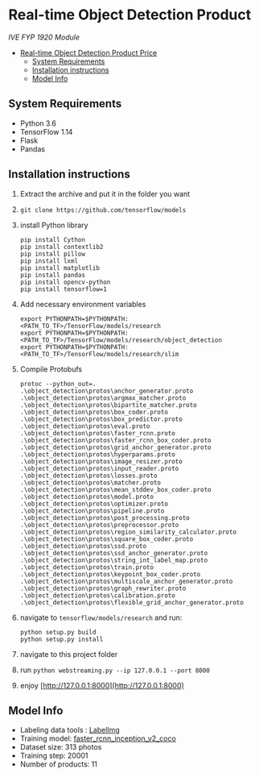 # Real-time Object Detection Product

_IVE FYP 1920 Module_

- [Real-time Object Detection Product Price](#real-time-object-detection-product-price)
  - [System Requirements](#system-requirements)
  - [Installation instructions](#installation-instructions)
  - [Model Info](#model-info)

## System Requirements

- Python 3.6
- TensorFlow 1.14
- Flask
- Pandas

## Installation instructions

1. Extract the archive and put it in the folder you want

2. `git clone https://github.com/tensorflow/models`

3. install Python library
    ```shell script
    pip install Cython
    pip install contextlib2
    pip install pillow
    pip install lxml
    pip install matplotlib
    pip install pandas
    pip install opencv-python
    pip install tensorflow=1
    ```

4. Add necessary environment variables
    ```shell script
    export PYTHONPATH=$PYTHONPATH:<PATH_TO_TF>/TensorFlow/models/research
    export PYTHONPATH=$PYTHONPATH:<PATH_TO_TF>/TensorFlow/models/research/object_detection
    export PYTHONPATH=$PYTHONPATH:<PATH_TO_TF>/TensorFlow/models/research/slim
    ```

5. Compile Protobufs
    ```shell script
    protoc --python_out=. .\object_detection\protos\anchor_generator.proto .\object_detection\protos\argmax_matcher.proto .\object_detection\protos\bipartite_matcher.proto .\object_detection\protos\box_coder.proto .\object_detection\protos\box_predictor.proto .\object_detection\protos\eval.proto .\object_detection\protos\faster_rcnn.proto .\object_detection\protos\faster_rcnn_box_coder.proto .\object_detection\protos\grid_anchor_generator.proto .\object_detection\protos\hyperparams.proto .\object_detection\protos\image_resizer.proto .\object_detection\protos\input_reader.proto .\object_detection\protos\losses.proto .\object_detection\protos\matcher.proto .\object_detection\protos\mean_stddev_box_coder.proto .\object_detection\protos\model.proto .\object_detection\protos\optimizer.proto .\object_detection\protos\pipeline.proto .\object_detection\protos\post_processing.proto .\object_detection\protos\preprocessor.proto .\object_detection\protos\region_similarity_calculator.proto .\object_detection\protos\square_box_coder.proto .\object_detection\protos\ssd.proto .\object_detection\protos\ssd_anchor_generator.proto .\object_detection\protos\string_int_label_map.proto .\object_detection\protos\train.proto .\object_detection\protos\keypoint_box_coder.proto .\object_detection\protos\multiscale_anchor_generator.proto .\object_detection\protos\graph_rewriter.proto .\object_detection\protos\calibration.proto .\object_detection\protos\flexible_grid_anchor_generator.proto
    ```

6. navigate to `tensorflow/models/research` and run:
    ```shell script
    python setup.py build
    python setup.py install
    ```

7. navigate to this project folder

8. run `python webstreaming.py --ip 127.0.0.1 --port 8000`

9. enjoy [http://127.0.0.1:8000](http://127.0.0.1:8000)

## Model Info

- Labeling data tools : [LabelImg](https://github.com/tzutalin/labelImg)
- Training model:  [faster_rcnn_inception_v2_coco](https://github.com/tensorflow/models/blob/master/research/object_detection/g3doc/detection_model_zoo.md#coco-trained-models)
- Dataset size: 313 photos
- Training step: 20001 
- Number of products: 11

